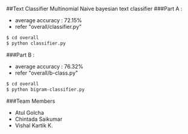 ##Text Classifier
Multinomial Naive bayesian text classifier
###Part A : 
* average accuracy : 72.15%  
* refer "overall/classifier.py"
```sh
$ cd overall
$ python classifier.py
```
###Part B :
* average accuracy : 76.32% 
* refer "overall/b-class.py"
```sh
$ cd overall
$ python bigram-classifier.py
```
###Team Members
* Atul Golcha
* Chintada Saikumar
* Vishal Kartik K.
